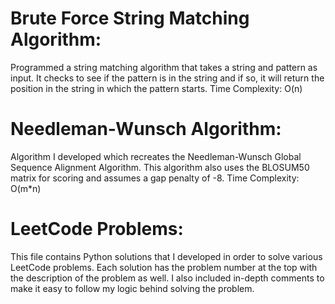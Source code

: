 # Brute Force String Matching Algorithm:
Programmed a string matching algorithm that takes a string and pattern as input. It checks to see if the pattern is in the string and if so, it will return the position in the string in which the pattern starts. Time Complexity: O(n)


# Needleman-Wunsch Algorithm:
Algorithm I developed which recreates the Needleman-Wunsch Global Sequence Alignment Algorithm. This algorithm also uses the BLOSUM50 matrix for scoring and assumes a gap penalty of -8. Time Complexity: O(m*n)


# LeetCode Problems:
This file contains Python solutions that I developed in order to solve various LeetCode problems. Each solution has the problem number at the top with the description of the problem as well. I also included in-depth comments to make it easy to follow my logic behind solving the problem.
